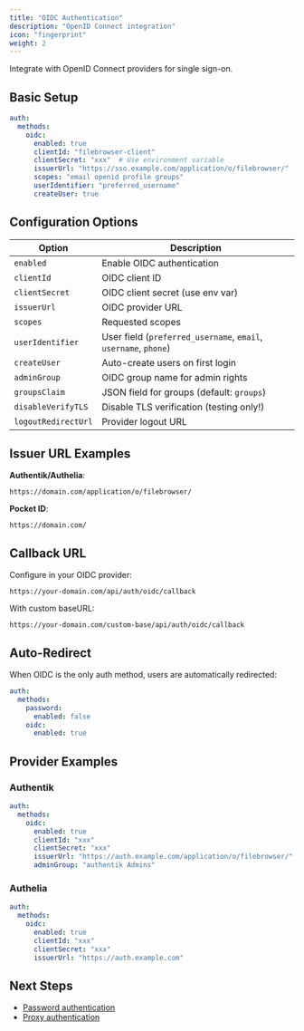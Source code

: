 ```yaml
---
title: "OIDC Authentication"
description: "OpenID Connect integration"
icon: "fingerprint"
weight: 2
---
```


Integrate with OpenID Connect providers for single sign-on.

## Basic Setup

```yaml
auth:
  methods:
    oidc:
      enabled: true
      clientId: "filebrowser-client"
      clientSecret: "xxx"  # Use environment variable
      issuerUrl: "https://sso.example.com/application/o/filebrowser/"
      scopes: "email openid profile groups"
      userIdentifier: "preferred_username"
      createUser: true
```

## Configuration Options

| Option | Description |
|--------|-------------|
| `enabled` | Enable OIDC authentication |
| `clientId` | OIDC client ID |
| `clientSecret` | OIDC client secret (use env var) |
| `issuerUrl` | OIDC provider URL |
| `scopes` | Requested scopes |
| `userIdentifier` | User field (`preferred_username`, `email`, `username`, `phone`) |
| `createUser` | Auto-create users on first login |
| `adminGroup` | OIDC group name for admin rights |
| `groupsClaim` | JSON field for groups (default: `groups`) |
| `disableVerifyTLS` | Disable TLS verification (testing only!) |
| `logoutRedirectUrl` | Provider logout URL |

## Issuer URL Examples

**Authentik/Authelia**:
```
https://domain.com/application/o/filebrowser/
```

**Pocket ID**:
```
https://domain.com/
```

## Callback URL

Configure in your OIDC provider:

```
https://your-domain.com/api/auth/oidc/callback
```

With custom baseURL:
```
https://your-domain.com/custom-base/api/auth/oidc/callback
```

## Auto-Redirect

When OIDC is the only auth method, users are automatically redirected:

```yaml
auth:
  methods:
    password:
      enabled: false
    oidc:
      enabled: true
```

## Provider Examples

### Authentik

```yaml
auth:
  methods:
    oidc:
      enabled: true
      clientId: "xxx"
      clientSecret: "xxx"
      issuerUrl: "https://auth.example.com/application/o/filebrowser/"
      adminGroup: "authentik Admins"
```

### Authelia

```yaml
auth:
  methods:
    oidc:
      enabled: true
      clientId: "xxx"
      clientSecret: "xxx"
      issuerUrl: "https://auth.example.com"
```

## Next Steps

- [Password authentication](/docs/configuration/authentication/password/)
- [Proxy authentication](/docs/configuration/authentication/proxy/)

